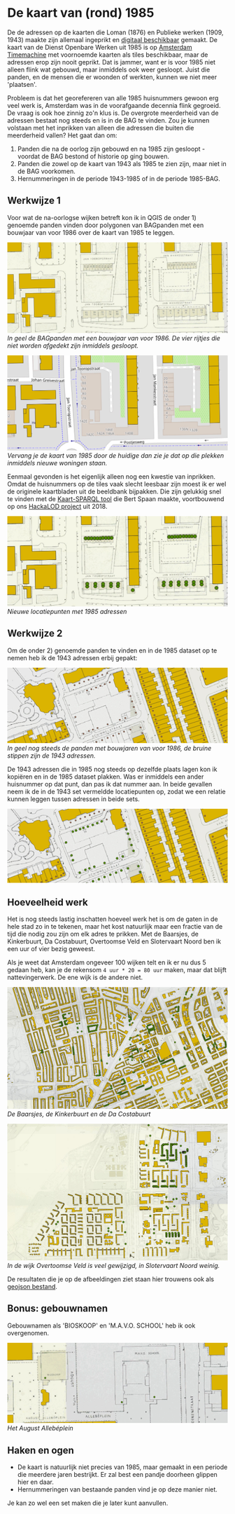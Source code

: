 # De kaart van (rond) 1985 

De de adressen op de kaarten die Loman (1876) en Publieke werken (1909, 1943) maakte zijn allemaal ingeprikt en [digitaal beschikbaar](https://adamlink.nl/geo/addresses/start/) gemaakt. De kaart van de Dienst Openbare Werken uit 1985 is op [Amsterdam Timemachine](https://tiles.amsterdamtimemachine.nl/) met voornoemde kaarten als tiles beschikbaar, maar de adressen erop zijn nooit geprikt. Dat is jammer, want er is voor 1985 niet alleen flink wat gebouwd, maar inmiddels ook weer gesloopt. Juist die panden, en de mensen die er woonden of werkten, kunnen we niet meer 'plaatsen'.

Probleem is dat het georefereren van alle 1985 huisnummers gewoon erg veel werk is, Amsterdam was in de voorafgaande decennia flink gegroeid. De vraag is ook hoe zinnig zo'n klus is. De overgrote meerderheid van de adressen bestaat nog steeds en is in de BAG te vinden. Zou je kunnen volstaan met het inprikken van alleen die adressen die buiten die meerderheid vallen? Het gaat dan om:

1. Panden die na de oorlog zijn gebouwd en na 1985 zijn gesloopt - voordat de BAG bestond of historie op ging bouwen.
2. Panden die zowel op de kaart van 1943 als 1985 te zien zijn, maar niet in de BAG voorkomen.
3. Hernummeringen in de periode 1943-1985 of in de periode 1985-BAG.

## Werkwijze 1

Voor wat de na-oorlogse wijken betreft kon ik in QGIS de onder 1) genoemde panden vinden door polygonen van BAGpanden met een bouwjaar van voor 1986 over de kaart van 1985 te leggen.

![Jan Tooropstraat](tooropstraat.jpg)
_In geel de BAGpanden met een bouwjaar van voor 1986. De vier rijtjes die niet worden afgedekt zijn inmiddels gesloopt._

![Jan Tooropstraat](tooroposm.jpg)
_Vervang je de kaart van 1985 door de huidige dan zie je dat op die plekken inmiddels nieuwe woningen staan._

Eenmaal gevonden is het eigenlijk alleen nog een kwestie van inprikken. Omdat de huisnummers op de tiles vaak slecht leesbaar zijn moest ik er wel de originele kaartbladen uit de beeldbank bijpakken. Die zijn gelukkig snel te vinden met de [Kaart-SPARQL tool](https://bertspaan.nl/kaart-sparql/) die Bert Spaan maakte, voortbouwend op ons [HackaLOD project](https://github.com/bertspaan/hackalod/) uit 2018.

![geprikt](tooropgeprikt.jpg)
_Nieuwe locatiepunten met 1985 adressen_

## Werkwijze 2

Om de onder 2) genoemde panden te vinden en in de 1985 dataset op te nemen heb ik de 1943 adressen erbij gepakt:

![schimmelstraat](schimmel.jpg)
_In geel nog steeds de panden met bouwjaren van voor 1986, de bruine stippen zijn de 1943 adressen._

De 1943 adressen die in 1985 nog steeds op dezelfde plaats lagen kon ik kopiëren en in de 1985 dataset plakken. Was er inmiddels een ander huisnummer op dat punt, dan pas ik dat nummer aan. In beide gevallen neem ik de in de 1943 set vermeldde locatiepunten op, zodat we een relatie kunnen leggen tussen adressen in beide sets.

![schimmelstraat](schimmelkopie.jpg)

## Hoeveelheid werk

Het is nog steeds lastig inschatten hoeveel werk het is om de gaten in de hele stad zo in te tekenen, maar het kost natuurlijk maar een fractie van de tijd die nodig zou zijn om elk adres te prikken. Met de Baarsjes, de Kinkerbuurt, Da Costabuurt, Overtoomse Veld en Slotervaart Noord ben ik een uur of vier bezig geweest.

Als je weet dat Amsterdam ongeveer 100 wijken telt en ik er nu dus 5 gedaan heb, kan je de rekensom `4 uur * 20 = 80 uur` maken, maar dat blijft nattevingerwerk. De ene wijk is de andere niet.

![bk](baarsjes-kinker.jpg)
_De Baarsjes, de Kinkerbuurt en de Da Costabuurt_



![verder west](west.jpg)
_In de wijk Overtoomse Veld is veel gewijzigd, in Slotervaart Noord weinig._

De resultaten die je op de afbeeldingen ziet staan hier trouwens ook als [geojson bestand](1985-wgs.geojson).

## Bonus: gebouwnamen

Gebouwnamen als 'BIOSKOOP' en 'M.A.V.O. SCHOOL' heb ik ook overgenomen.

![bioskoop](bioskoop.jpg)
_Het August Allebéplein_

## Haken en ogen

- De kaart is natuurlijk niet precies van 1985, maar gemaakt in een periode die meerdere jaren bestrijkt. Er zal best een pandje doorheen glippen hier en daar.
- Hernummeringen van bestaande panden vind je op deze manier niet.

Je kan zo wel een set maken die je later kunt aanvullen.